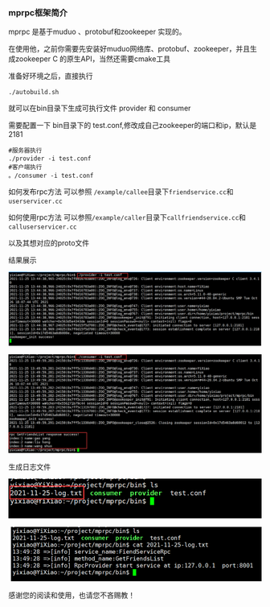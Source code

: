 ### mprpc框架简介

mprpc 是基于muduo 、protobuf和zookeeper 实现的。

在使用他，之前你需要先安装好muduo网络库、protobuf、zookeeper，并且生成zookeeper C 的原生API，当然还需要cmake工具

准备好环境之后，直接执行

```shell
./autobuild.sh
```

就可以在bin目录下生成可执行文件 provider 和 consumer 

需要配置一下 bin目录下的 test.conf,修改成自己zookeeper的端口和ip，默认是2181

```shell
#服务器执行
./provider -i test.conf
#客户端执行
。/consumer -i test.conf
```

如何发布rpc方法 可以参照 ```/example/callee```目录下```friendservice.cc```和```userservicer.cc```

如何使用rpc方法 可以参照```/example/caller```目录下```callfriendservice.cc```和```calluserservicer.cc```

以及其想对应的proto文件

结果展示

![image-20211125134504291](readme.assets/image-20211125134504291.png)

![image-20211125135045719](readme.assets/image-20211125135045719.png)

生成日志文件

![image-20211125135128180](readme.assets/image-20211125135128180.png)

![image-20211125135149550](readme.assets/image-20211125135149550.png)

感谢您的阅读和使用，也请您不吝赐教！